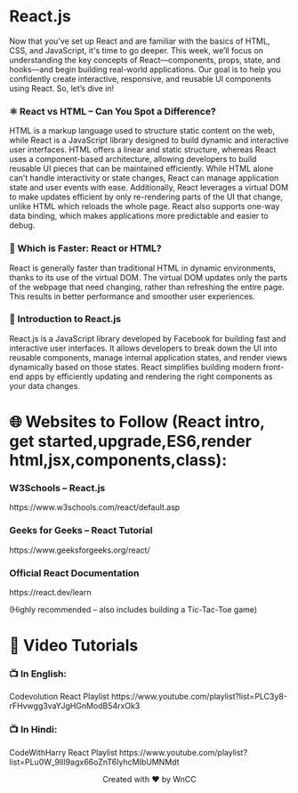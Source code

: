 <h1>React.js</h1>

Now that you've set up React and are familiar with the basics of HTML, CSS, and JavaScript, it's time to go deeper. This week, we’ll focus on understanding the key concepts of React—components, props, state, and hooks—and begin building real-world applications.
Our goal is to help you confidently create interactive, responsive, and reusable UI components using React.
So, let’s dive in!



<h3>⚛️ React vs HTML – Can You Spot a Difference?</h3>
HTML is a markup language used to structure static content on the web, while React is a JavaScript library designed to build dynamic and interactive user interfaces. HTML offers a linear and static structure, whereas React uses a component-based architecture, allowing developers to build reusable UI pieces that can be maintained efficiently. While HTML alone can't handle interactivity or state changes, React can manage application state and user events with ease. Additionally, React leverages a virtual DOM to make updates efficient by only re-rendering parts of the UI that change, unlike HTML which reloads the whole page. React also supports one-way data binding, which makes applications more predictable and easier to debug.



<h3>🚀 Which is Faster: React or HTML?</h3>
React is generally faster than traditional HTML in dynamic environments, thanks to its use of the virtual DOM. The virtual DOM updates only the parts of the webpage that need changing, rather than refreshing the entire page. This results in better performance and smoother user experiences.



<h3>🧠 Introduction to React.js</h3>
React.js is a JavaScript library developed by Facebook for building fast and interactive user interfaces. It allows developers to break down the UI into reusable components, manage internal application states, and render views dynamically based on those states.
React simplifies building modern front-end apps by efficiently updating and rendering the right components as your data changes.



# 🌐 Websites to Follow (React intro, get started,upgrade,ES6,render html,jsx,components,class):

<h3>W3Schools – React.js</h3>
 https://www.w3schools.com/react/default.asp 
 


<h3>Geeks for Geeks – React Tutorial</h3>
https://www.geeksforgeeks.org/react/



<h3>Official React Documentation</h3>
https://react.dev/learn	

 (Highly recommended – also includes building a Tic-Tac-Toe game)
 




# 🎥 Video Tutorials </h3>
<h3>📺 In English:</h3>
Codevolution React Playlist
https://www.youtube.com/playlist?list=PLC3y8-rFHvwgg3vaYJgHGnModB54rxOk3	



<h3>📺 In Hindi:</h3>
CodeWithHarry React Playlist
https://www.youtube.com/playlist?list=PLu0W_9lII9agx66oZnT6IyhcMIbUMNMdt	
<br>
<p align="center"> Created with ❤️ by WnCC </p>
